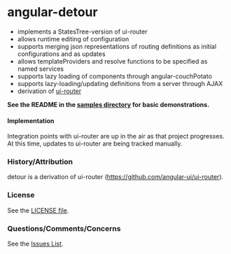 # angular-detour

* implements a StatesTree-version of ui-router
* allows runtime editing of configuration
* supports merging json representations of routing definitions as initial configurations and as updates
* allows templateProviders and resolve functions to be specified as named services
* supports lazy loading of components through angular-couchPotato
* supports lazy-loading/updating definitions from a server through AJAX
* derivation of [ui-router](https://github.com/angular-ui/ui-router)

**See the README in the [samples directory](https://github.com/afterglowtech/angular-detour/tree/master/samples) for basic demonstrations.**

#### Implementation

Integration points with ui-router are up in the air as that project progresses.  At this time, updates to ui-router are being tracked manually.

### History/Attribution

detour is a derivation of ui-router (https://github.com/angular-ui/ui-router).

### License

See the [LICENSE file](https://github.com/afterglowtech/angular-detour/blob/master/LICENSE).

### Questions/Comments/Concerns

See the [Issues List](https://github.com/afterglowtech/angular-detour/issues).
